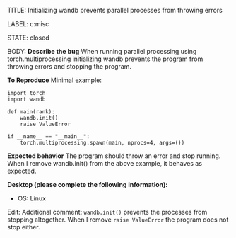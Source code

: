 TITLE:
Initializing wandb prevents parallel processes from throwing errors

LABEL:
c:misc

STATE:
closed

BODY:
**Describe the bug**
When running parallel processing using torch.multiprocessing initializing wandb prevents the program from throwing errors and stopping the program.

**To Reproduce**
Minimal example:

```
import torch
import wandb

def main(rank):
    wandb.init()
    raise ValueError

if __name__ == "__main__":
    torch.multiprocessing.spawn(main, nprocs=4, args=())
```

**Expected behavior**
The program should throw an error and stop running. When I remove wandb.init() from the above example, it behaves as expected.

**Desktop (please complete the following information):**
 - OS: Linux

Edit:
Additional comment: `wandb.init()` prevents the processes from stopping altogether. When I remove `raise ValueError` the program does not stop either.

